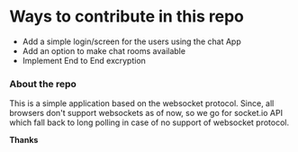 # Ways to contribute in this repo

+ Add a simple login/screen for the users using the chat App
+ Add an option to make chat rooms available
+ Implement End to End excryption

### About the repo

This is a simple application based on the websocket protocol. Since, all browsers don't support websockets as of now,
so we go for socket.io API which fall back to long polling in case of no support of websocket protocol.

**Thanks**
